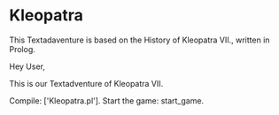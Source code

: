 # Kleopatra
This Textadaventure is based on the History of Kleopatra VII., written in Prolog.


Hey User,

This is our Textadventure of Kleopatra VII.

Compile: ['Kleopatra.pl'].
Start the game: start_game.
